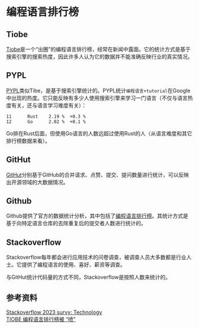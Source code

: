 # 编程语言排行榜

## Tiobe

[Tiobe](https://www.tiobe.com/tiobe-index/)是一个“出圈”的编程语言排行榜，经常在新闻中露面。它的统计方式是基于搜索引擎的搜索热度，因此许多人认为它的数据并不能准确反映行业的真实情况。

## PYPL

[PYPL](https://pypl.github.io/PYPL.html)类似Tibe，是基于搜索引擎统计的。PYPL统计`编程语言+tutorial`在Google中出现的热度。它只能反映有多少人使用搜索引擎来学习一门语言（不仅与语言热度有关，还与语言学习难度有关）：

```
11		Rust	2.19 %	+0.3 %
12		Go	    2.02 %	+0.1 %
```

Go排在Rust后面，但使用Go语言的人数远超过使用Rust的人（从语言难度和其它排行榜数据来看）。
## GitHut

[GitHut](https://madnight.github.io/githut/)分别基于GitHub的合并请求、点赞、提交、提问数量进行统计，可以反映出开源领域的大数据情况。

## Github

Github提供了官方的数据统计分析，其中包括了[编程语言排行榜](https://innovationgraph.github.com/global-metrics/programming-languages#programming-languages-rankings)。其统计方式是基于向特定语言仓库的去除重复后的提交者人数进行统计的。

## Stackoverflow

Stackoverflow每年都会进行应用技术的问卷调查，被调查人员大多数都是行业人士。它提供了编程语言的使用、喜好、薪资等调查。

与GitHut统计代码量的方式不同，Stackoverflow是按照人数来统计的。

## 参考资料

[Stackoverflow 2023 survy: Technology](https://survey.stackoverflow.co/2023/#technology-most-popular-technologies)<br/>
[TIOBE 编程语言排行榜被 “喷”](https://zhuanlan.zhihu.com/p/551550126)